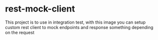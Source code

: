 # rest-mock-client

This project is to use in integration test, with this image you can setup custom rest client to mock endpoints and response something depending on the request
